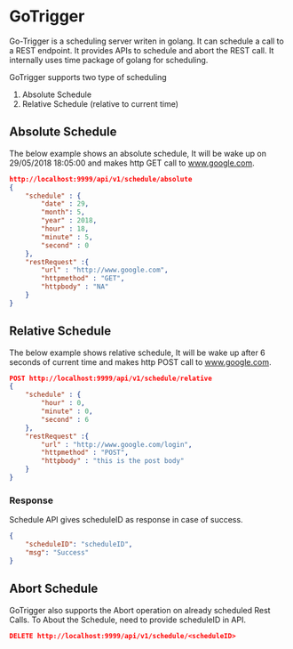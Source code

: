 # GoTrigger

Go-Trigger is a scheduling server writen in golang. It can schedule a call to a REST endpoint. It provides APIs to schedule and abort the REST call. It internally uses time package of golang for scheduling.

GoTrigger supports two type of scheduling

1. Absolute Schedule
2. Relative Schedule (relative to current time)

## Absolute Schedule

The below example shows an absolute schedule, It will be wake up on 29/05/2018 18:05:00 and makes http GET call to www.google.com.

```json
http://localhost:9999/api/v1/schedule/absolute
{
	"schedule" : {
		"date" : 29,
		"month": 5,
		"year" : 2018,
		"hour" : 18,
		"minute" : 5,
		"second" : 0
	},
	"restRequest" :{
		"url" : "http://www.google.com",
		"httpmethod" : "GET",
		"httpbody" : "NA"
	}
}
```

## Relative Schedule

The below example shows relative schedule, It will be wake up after 6 seconds of current time and makes http POST call to www.google.com.

```json
POST http://localhost:9999/api/v1/schedule/relative
{
	"schedule" : {
		"hour" : 0,
		"minute" : 0,
		"second" : 6
	},
	"restRequest" :{
		"url" : "http://www.google.com/login",
		"httpmethod" : "POST",
		"httpbody" : "this is the post body"
	}
}
```
### Response
Schedule API gives scheduleID as response in case of success.
```json
{
    "scheduleID": "scheduleID",
    "msg": "Success"
}
```

## Abort Schedule

GoTrigger also supports the Abort operation on already scheduled Rest Calls. To About the Schedule, need to provide scheduleID in API.
```json
DELETE http://localhost:9999/api/v1/schedule/<scheduleID>
```
